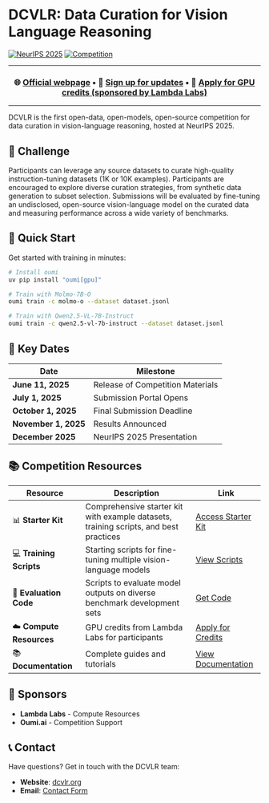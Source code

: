 # DCVLR: Data Curation for Vision Language Reasoning

[![NeurIPS 2025](https://img.shields.io/badge/NeurIPS-2025-blue.svg)](https://neurips.cc/Conferences/2025)
[![Competition](https://img.shields.io/badge/Competition-Open-green.svg)](https://dcvlr.org)

---

<div align="center">

  <h3>
   🌐 <a href="https://dcvlr-neurips.github.io">Official webpage</a> •
   🚀 <a href="https://oumi-ai.typeform.com/to/LnYoisi5">Sign up for updates</a> •
   🎯 <a href="https://oumi-ai.typeform.com/to/OGPuRt6U">Apply for GPU credits (sponsored by Lambda Labs)</a>
   </h3>
</div>

---


DCVLR is the first open-data, open-models, open-source competition for data curation in vision-language reasoning, hosted at NeurIPS 2025.


## 🎯 Challenge

Participants can leverage any source datasets to curate high-quality instruction-tuning datasets (1K or 10K examples). Participants are encouraged to explore diverse curation strategies, from synthetic data generation to subset selection. Submissions will be evaluated by fine-tuning an undisclosed, open-source vision-language model on the curated data and measuring performance across a wide variety of benchmarks.

## 🚀 Quick Start

Get started with training in minutes:

```bash
# Install oumi
uv pip install "oumi[gpu]"

# Train with Molmo-7B-O
oumi train -c molmo-o --dataset dataset.jsonl

# Train with Qwen2.5-VL-7B-Instruct
oumi train -c qwen2.5-vl-7b-instruct --dataset dataset.jsonl
```

## 📅 Key Dates

| Date | Milestone |
|------|-----------|
| **June 11, 2025** | Release of Competition Materials |
| **July 1, 2025** | Submission Portal Opens |
| **October 1, 2025** | Final Submission Deadline |
| **November 1, 2025** | Results Announced |
| **December 2025** | NeurIPS 2025 Presentation |


## 📚 Competition Resources

| Resource | Description | Link |
|----------|-------------|------|
| 📊 **Starter Kit** | Comprehensive starter kit with example datasets, training scripts, and best practices | [Access Starter Kit](https://huggingface.co/datasets/oumi-ai/dcvlr-starter-kit) |
| 💻 **Training Scripts** | Starting scripts for fine-tuning multiple vision-language models | [View Scripts](https://github.com/oumi-ai/oumi/tree/main/configs/projects/dcvlr) |
| 🧪 **Evaluation Code** | Scripts to evaluate model outputs on diverse benchmark development sets | [Get Code](https://github.com/oumi-ai/oumi/tree/main/configs/projects/dcvlr) |
| ☁️ **Compute Resources** | GPU credits from Lambda Labs for participants | [Apply for Credits](https://oumi-ai.typeform.com/to/OGPuRt6U") |
| 📚 **Documentation** | Complete guides and tutorials | [View Documentation](https://oumi.ai/docs) |

## 🤝 Sponsors

- **Lambda Labs** - Compute Resources
- **Oumi.ai** - Competition Support

## 📞 Contact

Have questions? Get in touch with the DCVLR team:

- **Website**: [dcvlr.org](https://dcvlr.org)
- **Email**: [Contact Form](https://dcvlr.org/contact)
